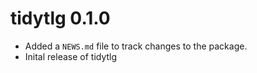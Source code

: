 # tidytlg 0.1.0

* Added a `NEWS.md` file to track changes to the package.
* Inital release of tidytlg
